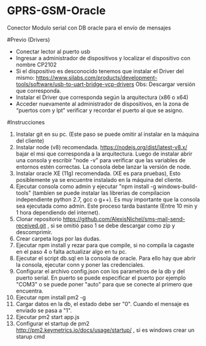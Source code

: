 # GPRS-GSM-Oracle
Conector Modulo serial con DB oracle para el envío de mensajes

#Previo (Drivers)
- Conectar lector al puerto usb
- Ingresar a administrador de dispositivos y localizar el dispositivo con nombre CP2102 
- Si el dispositivo es desconocido tenemos que instalar el Driver del mismo: https://www.silabs.com/products/development-tools/software/usb-to-uart-bridge-vcp-drivers
Obs: Descargar versión que corresponda.
- Instalar el Driver que corresponda según la arquitectura (x86 o x64)
- Acceder nuevamente al administrador de dispositivos, en la zona de “puertos com y lpt” verificar y recordar el puerto al que se asigno.

#Instrucciones
1. Instalar git en su pc. (Este paso se puede omitir al instalar en la máquina del cliente)
2. Instalar node (v8) recomendada. https://nodejs.org/dist/latest-v8.x/ bajar el msi que corresponda a la arquitectura. Luego de instalar abrir una consola y escribir "node -v" para verificar que las variables de entornos estén correctas. La consola debe lanzar la versión de node.
3. Instalar oracle XE (11g) recomendada. (XE es para pruebas), Esto posiblemente ya se encuentre instalado en la máquina del cliente.
4. Ejecutar consola como admin y ejecutar "npm install -g windows-build-tools" (tambien se puede instalar las librerias de compilacion independiente python 2.7, gcc o g++). Es muy importante que la consola sea ejecutada como admin. Este proceso tarda bastante (Entre 10 min y 1 hora dependiendo del internet).
5. Clonar repositorio https://github.com/AlexisNichel/sms-mail-send-received.git , si se omitió paso 1 se debe descargar como zip y descomprimir.
6. Crear carpeta logs por las dudas.
7. Ejecutar npm install y rezar para que compile, si no compila la cagaste en el paso 4 o falta actualizar algo en tu pc.
8. Ejecutar el script db.sql en la consola de oracle. Para ello hay que abrir la consola, ejecutar conn y poner las credenciales.
9. Configurar el archivo config.json con los parametros de la db y del puerto serial. En puerto se puede especificar el puerto por ejemplo "COM3" o se puede poner "auto" para que se conecte al primero que encuentra.
10. Ejecutar npm install pm2 -g 
11. Cargar datos en la db, el estado debe ser "0". Cuando el mensaje es enviado se pasa a "1".
12. Ejecutar pm2 start app.js
13. Configurar el startup de pm2 http://pm2.keymetrics.io/docs/usage/startup/ , si es windows crear un starup cmd
